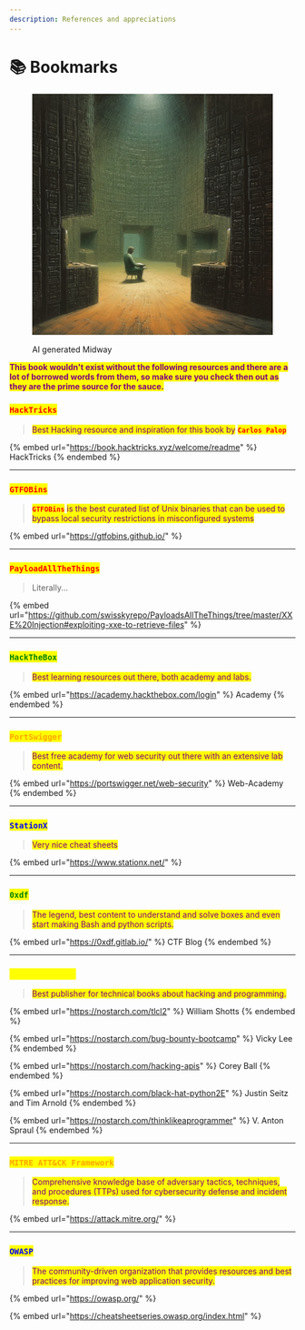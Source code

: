 ```yaml
---
description: References and appreciations
---
```


# 📚 Bookmarks

<figure><img src="../.gitbook/assets/Psylogen_data_cult_85714ead-7ff7-4e12-980c-fbd38d99d138.png" alt=""><figcaption><p>AI generated Midway</p></figcaption></figure>

<mark style="color:purple;">**This book wouldn't exist without the following resources and there are a lot of borrowed words from them, so make sure you check then out as they are the prime source for the sauce.**</mark>

### <mark style="color:red;">`HackTricks`</mark>

> <mark style="color:purple;">Best Hacking resource and inspiration for this book by</mark> <mark style="color:red;">**`Carlos Palop`**</mark>

{% embed url="https://book.hacktricks.xyz/welcome/readme" %}
HackTricks
{% endembed %}

***

### <mark style="color:red;">`GTFOBins`</mark>

> <mark style="color:red;">**`GTFOBins`**</mark> <mark style="color:purple;">is the best curated list of Unix binaries that can be used to bypass local security restrictions in misconfigured systems</mark>

{% embed url="https://gtfobins.github.io/" %}

***

### <mark style="color:red;">`PayloadAllTheThings`</mark>

> Literally...

{% embed url="https://github.com/swisskyrepo/PayloadsAllTheThings/tree/master/XXE%20Injection#exploiting-xxe-to-retrieve-files" %}

***

### <mark style="color:green;">**`HackTheBox`**</mark>

> <mark style="color:purple;">Best learning resources out there, both academy and labs.</mark>

{% embed url="https://academy.hackthebox.com/login" %}
Academy
{% endembed %}

***

### <mark style="color:orange;">**`PortSwigger`**</mark>

> <mark style="color:purple;">Best free academy for web security out there with an extensive lab content.</mark>

{% embed url="https://portswigger.net/web-security" %}
Web-Academy
{% endembed %}

***

### <mark style="color:blue;">`StationX`</mark>

> <mark style="color:purple;">Very nice cheat sheets</mark>

{% embed url="https://www.stationx.net/" %}

***

### <mark style="color:green;">**`0xdf`**</mark>

> <mark style="color:purple;">The legend, best content to understand and solve boxes and even start making Bash and python scripts.</mark>

{% embed url="https://0xdf.gitlab.io/" %}
CTF Blog
{% endembed %}

***

### <mark style="color:yellow;">`Nonstarchpress`</mark>

> <mark style="color:purple;">Best publisher for technical books about hacking and programming.</mark>

{% embed url="https://nostarch.com/tlcl2" %}
William Shotts
{% endembed %}

{% embed url="https://nostarch.com/bug-bounty-bootcamp" %}
Vicky Lee
{% endembed %}

{% embed url="https://nostarch.com/hacking-apis" %}
Corey Ball
{% endembed %}

{% embed url="https://nostarch.com/black-hat-python2E" %}
Justin Seitz and Tim Arnold
{% endembed %}

{% embed url="https://nostarch.com/thinklikeaprogrammer" %}
V. Anton Spraul
{% endembed %}

***

### <mark style="color:orange;">**`MITRE ATT&CK Framework`**</mark>

> <mark style="color:purple;">Comprehensive knowledge base of adversary tactics, techniques, and procedures (TTPs) used for cybersecurity defense and incident response.</mark>

{% embed url="https://attack.mitre.org/" %}

***

### <mark style="color:blue;">`OWASP`</mark>

> <mark style="color:purple;">The community-driven organization that provides resources and best practices for improving web application security.</mark>

{% embed url="https://owasp.org/" %}

{% embed url="https://cheatsheetseries.owasp.org/index.html" %}
